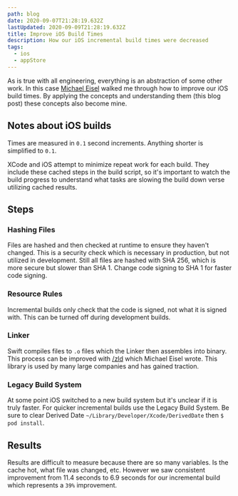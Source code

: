 ```yaml
---
path: blog
date: 2020-09-07T21:28:19.632Z
lastUpdated: 2020-09-09T21:28:19.632Z
title: Improve iOS Build Times
description: How our iOS incremental build times were decreased
tags:
  - ios
  - appStore
---
```


As is true with all engineering, everything is an abstraction of some other work. In this case [Michael Eisel](https://github.com/michaeleisel) walked me through how to improve our iOS build times. By applying the concepts and understanding them (this blog post) these concepts also become mine.

## Notes about iOS builds

Times are measured in `0.1` second increments. Anything shorter is simplified to `0.1`.

XCode and iOS attempt to minimize repeat work for each build. They include these cached steps in the build script, so it's important to watch the build progress to understand what tasks are slowing the build down verse utilizing cached results.

## Steps

### Hashing Files

Files are hashed and then checked at runtime to ensure they haven't changed. This is a security check which is necessary in production, but not utilized in development. Still all files are hashed with SHA 256, which is more secure but slower than SHA 1. Change code signing to SHA 1 for faster code signing.

### Resource Rules

Incremental builds only check that the code is signed, not what it is signed with. This can be turned off during development builds.

### Linker

Swift compiles files to `.o` files which the Linker then assembles into binary. This process can be improved with [/zld](https://github.com/michaeleisel/zld) which Michael Eisel wrote. This library is used by many large companies and has gained traction.

### Legacy Build System

At some point iOS switched to a new build system but it's unclear if it is truly faster. For quicker incremental builds use the Legacy Build System. Be sure to clear Derived Date `~/Library/Developer/Xcode/DerivedDate` then `$ pod install`.

## Results

Results are difficult to measure because there are so many variables. Is the cache hot, what file was changed, etc. However we saw consistent improvement from 11.4 seconds to 6.9 seconds for our incremental build which represents a `39%` improvement.
